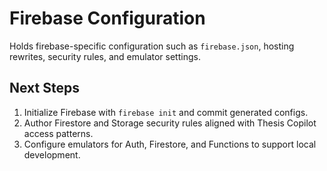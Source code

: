 # Firebase Configuration

Holds firebase-specific configuration such as `firebase.json`, hosting rewrites, security rules, and emulator settings.

## Next Steps
1. Initialize Firebase with `firebase init` and commit generated configs.
2. Author Firestore and Storage security rules aligned with Thesis Copilot access patterns.
3. Configure emulators for Auth, Firestore, and Functions to support local development.
